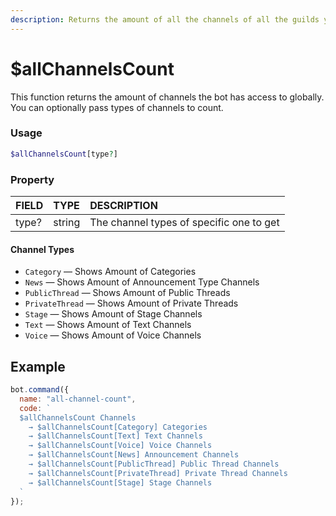 ```yaml
---
description: Returns the amount of all the channels of all the guilds your bot is in.
---
```


# $allChannelsCount

This function returns the amount of channels the bot has access to globally. You can optionally pass types of channels to count.

### Usage

```php
$allChannelsCount[type?]
```
### Property 

| FIELD | TYPE | DESCRIPTION |
| :--- | :--- | :--- |
| type? | string | The channel types of specific one to get | 

#### Channel Types

* `Category` — Shows Amount of Categories
* `News` — Shows Amount of Announcement Type Channels
* `PublicThread` — Shows Amount of Public Threads
* `PrivateThread` — Shows Amount of Private Threads
* `Stage` — Shows Amount of Stage Channels
* `Text` — Shows Amount of Text Channels
* `Voice` — Shows Amount of Voice Channels

## Example

```javascript
bot.command({
  name: "all-channel-count",
  code: `
  $allChannelsCount Channels
    → $allChannelsCount[Category] Categories
    → $allChannelsCount[Text] Text Channels
    → $allChannelsCount[Voice] Voice Channels
    → $allChannelsCount[News] Announcement Channels
    → $allChannelsCount[PublicThread] Public Thread Channels
    → $allChannelsCount[PrivateThread] Private Thread Channels
    → $allChannelsCount[Stage] Stage Channels
  `
});
```

